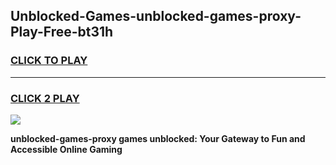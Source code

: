 
## Unblocked-Games-unblocked-games-proxy-Play-Free-bt31h
<h3>
<a href="https://premium76.site?title=unblocked-games-proxy&ref=15A">CLICK TO PLAY</a></h3>
<hr>

<h3>
<a href="https://premium76.site?title=unblocked-games-proxy&ref=15A">CLICK 2 PLAY</a>
  
</h3>

<a href="https://premium76.site?title=unblocked-games-proxy&ref=15A"><img src="https://clearcache.store/games.png"></a>


**unblocked-games-proxy games unblocked: Your Gateway to Fun and Accessible Online Gaming**
